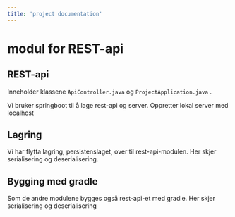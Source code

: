 ```yaml
---
title: 'project documentation'
---
```


modul for REST-api
===

## REST-api
Inneholder klassene `ApiController.java` og `ProjectApplication.java` . 

Vi bruker springboot til å lage rest-api og server. 
Oppretter lokal server med localhost

## Lagring
Vi har flytta lagring, persistenslaget, over til rest-api-modulen. Her skjer serialisering og deserialisering. 

## Bygging med gradle 
Som de andre modulene bygges også rest-api-et med gradle. Her skjer serialisering og deserialisering

